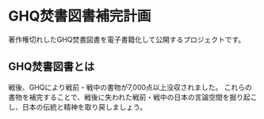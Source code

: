 # GHQ焚書図書補完計画

著作権切れしたGHQ焚書図書を電子書籍化して公開するプロジェクトです。

## GHQ焚書図書とは

戦後、GHQにより戦前・戦中の書物が7,000点以上没収されました。
これらの書物を補完することで、戦後に失われた戦前・戦中の日本の言論空間を掘り起こし、日本の伝統と精神を取り戻しましょう。
